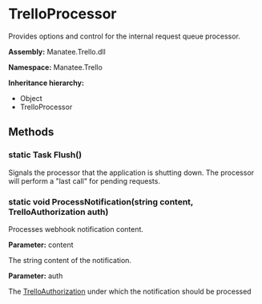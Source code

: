 # TrelloProcessor

Provides options and control for the internal request queue processor.

**Assembly:** Manatee.Trello.dll

**Namespace:** Manatee.Trello

**Inheritance hierarchy:**

- Object
- TrelloProcessor

## Methods

### static Task Flush()

Signals the processor that the application is shutting down. The processor will perform a &quot;last call&quot; for pending requests.

### static void ProcessNotification(string content, TrelloAuthorization auth)

Processes webhook notification content.

**Parameter:** content

The string content of the notification.

**Parameter:** auth

The [TrelloAuthorization](TrelloAuthorization#trelloauthorization) under which the notification should be processed

